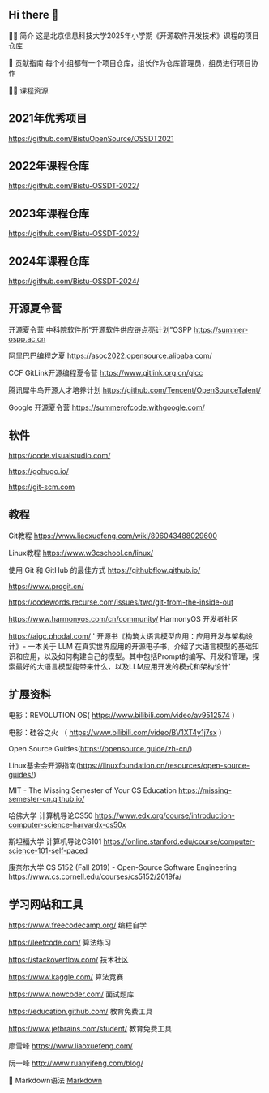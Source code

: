 ## Hi there 👋


🙋‍♀️ 简介
这是北京信息科技大学2025年小学期《开源软件开发技术》课程的项目仓库

🌈 贡献指南
每个小组都有一个项目仓库，组长作为仓库管理员，组员进行项目协作

👩‍💻 课程资源
## 2021年优秀项目
https://github.com/BistuOpenSource/OSSDT2021

## 2022年课程仓库
https://github.com/Bistu-OSSDT-2022/

## 2023年课程仓库
https://github.com/Bistu-OSSDT-2023/

## 2024年课程仓库
https://github.com/Bistu-OSSDT-2024/

## 开源夏令营
开源夏令营 中科院软件所“开源软件供应链点亮计划”OSPP  https://summer-ospp.ac.cn

阿里巴巴编程之夏 https://asoc2022.opensource.alibaba.com/ 

CCF GitLink开源编程夏令营 https://www.gitlink.org.cn/glcc 

腾讯犀牛鸟开源人才培养计划 https://github.com/Tencent/OpenSourceTalent/

Google 开源夏令营 https://summerofcode.withgoogle.com/

## 软件
https://code.visualstudio.com/

https://gohugo.io/

https://git-scm.com


## 教程

Git教程 https://www.liaoxuefeng.com/wiki/896043488029600

Linux教程 https://www.w3cschool.cn/linux/

使用 Git 和 GitHub 的最佳方式 https://githubflow.github.io/

https://www.progit.cn/

https://codewords.recurse.com/issues/two/git-from-the-inside-out

https://www.harmonyos.com/cn/community/ HarmonyOS 开发者社区

https://aigc.phodal.com/ ' 开源书《构筑大语言模型应用：应用开发与架构设计》- 一本关于 LLM 在真实世界应用的开源电子书，介绍了大语言模型的基础知识和应用，以及如何构建自己的模型。其中包括Prompt的编写、开发和管理，探索最好的大语言模型能带来什么，以及LLM应用开发的模式和架构设计'

## 扩展资料

电影：REVOLUTION OS( https://www.bilibili.com/video/av9512574 ）

电影：硅谷之火 （ https://www.bilibili.com/video/BV1XT4y1j7sx ）

Open Source Guides(https://opensource.guide/zh-cn/)

Linux基金会开源指南(https://linuxfoundation.cn/resources/open-source-guides/)

MIT - The Missing Semester of Your CS Education https://missing-semester-cn.github.io/

哈佛大学 计算机导论CS50 https://www.edx.org/course/introduction-computer-science-harvardx-cs50x

斯坦福大学 计算机导论CS101 https://online.stanford.edu/course/computer-science-101-self-paced

康奈尔大学 CS 5152 (Fall 2019) - Open-Source Software Engineering  https://www.cs.cornell.edu/courses/cs5152/2019fa/

## 学习网站和工具

https://www.freecodecamp.org/ 编程自学

https://leetcode.com/ 算法练习

https://stackoverflow.com/ 技术社区

https://www.kaggle.com/ 算法竞赛

https://www.nowcoder.com/ 面试题库

https://education.github.com/  教育免费工具

https://www.jetbrains.com/student/ 教育免费工具

廖雪峰 https://www.liaoxuefeng.com/

阮一峰 http://www.ruanyifeng.com/blog/


🧙 Markdown语法 [Markdown](https://docs.github.com/github/writing-on-github/getting-started-with-writing-and-formatting-on-github/basic-writing-and-formatting-syntax) 







